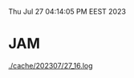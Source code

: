 Thu Jul 27 04:14:05 PM EEST 2023
# JAM
<a href='./cache/202307/27_16.log'>./cache/202307/27_16.log</a>
